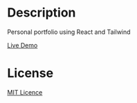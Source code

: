 # Description

Personal portfolio using React and Tailwind

[Live Demo](https://gorkemu.github.io/portfolio-react)

# License

[MIT Licence](https://github.com/gorkemu/portfolio-react/blob/04a4e303cded4ad967fe83924077b84ed26432f3/LICENSE)
